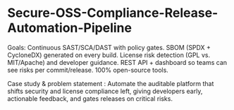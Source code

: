 # Secure-OSS-Compliance-Release-Automation-Pipeline

Goals:
Continuous SAST/SCA/DAST with policy gates.
SBOM (SPDX + CycloneDX) generated on every build.
License risk detection (GPL vs. MIT/Apache) and developer guidance.
REST API + dashboard so teams can see risks per commit/release.
100% open-source tools.

Case study & problem statement : 
Automate the auditable platform that shifts security and license compliance left, giving developers early, actionable feedback, and gates releases on critical risks.







